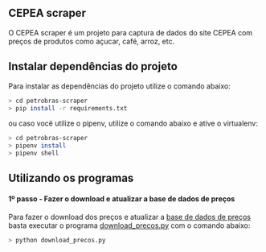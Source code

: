 CEPEA scraper
-------------

O CEPEA scraper é um projeto para captura de dados do site CEPEA com preços de produtos como açucar, café, arroz, etc.

## Instalar dependências do projeto

Para instalar as dependências do projeto utilize o comando abaixo:

```sh
> cd petrobras-scraper
> pip install -r requirements.txt
```

ou caso vocë utilize o pipenv, utilize o comando abaixo e ative o virtualenv:

```sh
> cd petrobras-scraper
> pipenv install
> pipenv shell
```

## Utilizando os programas

#### 1º passo - Fazer o download e atualizar a base de dados de preços

Para fazer o download dos preços e atualizar a [base de dados de preços](https://github.com/royopa/cepea-scraper/blob/master/bases/) basta executar o programa [download_precos.py](https://github.com/royopa/cepea-scraper/blob/master/download_precos.py) com o comando abaixo:

```sh
> python download_precos.py
```
